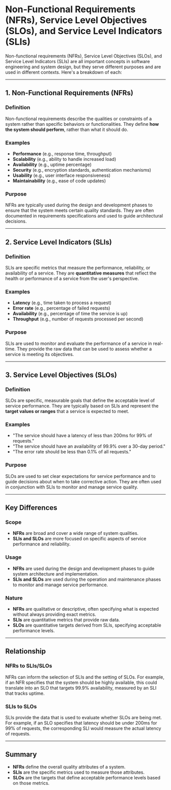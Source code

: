 # Non-Functional Requirements (NFRs), Service Level Objectives (SLOs), and Service Level Indicators (SLIs)

Non-functional requirements (NFRs), Service Level Objectives (SLOs), and Service Level Indicators (SLIs) are all important concepts in software engineering and system design, but they serve different purposes and are used in different contexts. Here's a breakdown of each:

---

## 1. Non-Functional Requirements (NFRs)

### **Definition**
Non-functional requirements describe the qualities or constraints of a system rather than specific behaviors or functionalities. They define **how the system should perform**, rather than what it should do.

### **Examples**
- **Performance** (e.g., response time, throughput)
- **Scalability** (e.g., ability to handle increased load)
- **Availability** (e.g., uptime percentage)
- **Security** (e.g., encryption standards, authentication mechanisms)
- **Usability** (e.g., user interface responsiveness)
- **Maintainability** (e.g., ease of code updates)

### **Purpose**
NFRs are typically used during the design and development phases to ensure that the system meets certain quality standards. They are often documented in requirements specifications and used to guide architectural decisions.

---

## 2. Service Level Indicators (SLIs)

### **Definition**
SLIs are specific metrics that measure the performance, reliability, or availability of a service. They are **quantitative measures** that reflect the health or performance of a service from the user's perspective.

### **Examples**
- **Latency** (e.g., time taken to process a request)
- **Error rate** (e.g., percentage of failed requests)
- **Availability** (e.g., percentage of time the service is up)
- **Throughput** (e.g., number of requests processed per second)

### **Purpose**
SLIs are used to monitor and evaluate the performance of a service in real-time. They provide the raw data that can be used to assess whether a service is meeting its objectives.

---

## 3. Service Level Objectives (SLOs)

### **Definition**
SLOs are specific, measurable goals that define the acceptable level of service performance. They are typically based on SLIs and represent the **target values or ranges** that a service is expected to meet.

### **Examples**
- "The service should have a latency of less than 200ms for 99% of requests."
- "The service should have an availability of 99.9% over a 30-day period."
- "The error rate should be less than 0.1% of all requests."

### **Purpose**
SLOs are used to set clear expectations for service performance and to guide decisions about when to take corrective action. They are often used in conjunction with SLIs to monitor and manage service quality.

---

## Key Differences

### **Scope**
- **NFRs** are broad and cover a wide range of system qualities.
- **SLIs and SLOs** are more focused on specific aspects of service performance and reliability.

### **Usage**
- **NFRs** are used during the design and development phases to guide system architecture and implementation.
- **SLIs and SLOs** are used during the operation and maintenance phases to monitor and manage service performance.

### **Nature**
- **NFRs** are qualitative or descriptive, often specifying what is expected without always providing exact metrics.
- **SLIs** are quantitative metrics that provide raw data.
- **SLOs** are quantitative targets derived from SLIs, specifying acceptable performance levels.

---

## Relationship

### **NFRs to SLIs/SLOs**
NFRs can inform the selection of SLIs and the setting of SLOs. For example, if an NFR specifies that the system should be highly available, this could translate into an SLO that targets 99.9% availability, measured by an SLI that tracks uptime.

### **SLIs to SLOs**
SLIs provide the data that is used to evaluate whether SLOs are being met. For example, if an SLO specifies that latency should be under 200ms for 99% of requests, the corresponding SLI would measure the actual latency of requests.

---

## Summary
- **NFRs** define the overall quality attributes of a system.
- **SLIs** are the specific metrics used to measure those attributes.
- **SLOs** are the targets that define acceptable performance levels based on those metrics.

